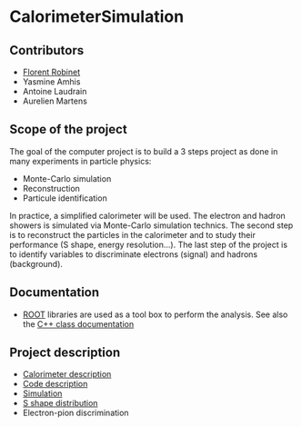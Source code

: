 # CalorimeterSimulation

## Contributors

- [Florent Robinet](mailto:robinet@lal.in2p3.fr)
- Yasmine Amhis
- Antoine Laudrain
- Aurelien Martens

## Scope of the project

The goal of the computer project is to build a 3 steps project as done in many experiments in particle physics:
- Monte-Carlo simulation
- Reconstruction
- Particule identification 

In practice, a simplified calorimeter will be used. The electron and hadron showers is simulated via Monte-Carlo simulation technics. The second step is to reconstruct the particles in the calorimeter and to study their performance (S shape, energy resolution...). The last step of the project is to identify variables to discriminate electrons (signal) and hadrons (background).

## Documentation

- [ROOT](https://root.cern/) libraries are used as a tool box to perform the analysis. See also the [C++ class documentation](https://root.cern.ch/doc/master/index.html)

## Project description

- [Calorimeter description](./doc/calo_description.md)
- [Code description](./doc/code_description.md)
- [Simulation](./doc/simulation.md)
- [S shape distribution](./doc/calo_sshape.md)
- Electron-pion discrimination